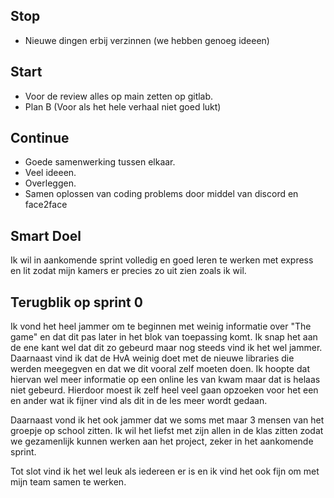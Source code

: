 ## Stop
- Nieuwe dingen erbij verzinnen (we hebben genoeg ideeen)


## Start
- Voor de review alles op main zetten op gitlab.
- Plan B (Voor als het hele verhaal niet goed lukt)


## Continue
- Goede samenwerking tussen elkaar.
- Veel ideeen.
- Overleggen.
- Samen oplossen van coding problems door middel van discord en face2face


## Smart Doel

Ik wil in aankomende sprint volledig en goed leren te werken met express en lit zodat mijn kamers er precies zo uit zien zoals ik wil.


## Terugblik op sprint 0

Ik vond het heel jammer om te beginnen met weinig informatie over "The game" en dat dit pas later in het blok van toepassing komt. Ik snap het aan de ene kant wel dat dit zo gebeurd maar nog steeds vind ik het wel jammer. Daarnaast vind ik dat de HvA weinig doet met de nieuwe libraries die werden meegegven en dat we dit vooral zelf moeten doen. Ik hoopte dat hiervan wel meer informatie op een online les van kwam maar dat is helaas niet gebeurd. Hierdoor moest ik zelf heel veel gaan opzoeken voor het een en ander wat ik fijner vind als dit in de les meer wordt gedaan. 

Daarnaast vond ik het ook jammer dat we soms met maar 3 mensen van het groepje op school zitten. Ik wil het liefst met zijn allen in de klas zitten zodat we gezamenlijk kunnen werken aan het project, zeker in het aankomende sprint.

Tot slot vind ik het wel leuk als iedereen er is en ik vind het ook fijn om met mijn team samen te werken.